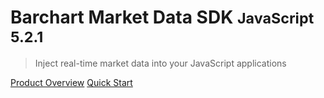 # Barchart Market Data SDK <small>JavaScript 5.2.1</small>

> Inject real-time market data into your JavaScript applications

[Product Overview](/content/product_overview)
[Quick Start](/content/quick_start)
